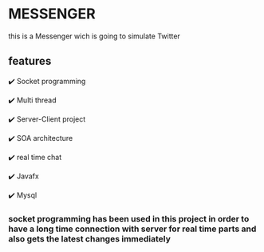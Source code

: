 # MESSENGER
this is a Messenger wich is going to simulate Twitter

## features
:heavy_check_mark: Socket programming

:heavy_check_mark: Multi thread 

:heavy_check_mark: Server-Client project 

:heavy_check_mark: SOA architecture 

:heavy_check_mark: real time chat

:heavy_check_mark: Javafx

:heavy_check_mark: Mysql

### socket programming has been used in this project in order to have a long time connection with server for real time parts and also gets the latest changes immediately
